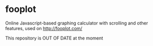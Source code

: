 fooplot
=======

Online Javascript-based graphing calculator with scrolling and other features, used on http://fooplot.com/

This repository is OUT OF DATE at the moment
